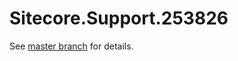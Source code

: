 # Sitecore.Support.253826

See [master branch](https://github.com/sitecoresupport/Sitecore.Support.253826) for details.